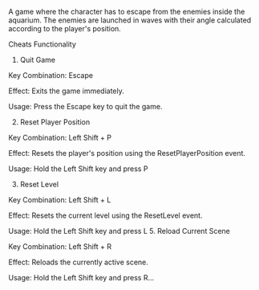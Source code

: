 A game where the character has to escape from the enemies inside the aquarium. The enemies are launched in waves with their angle calculated according to the player's position.

Cheats Functionality
1. Quit Game

Key Combination: Escape

Effect: Exits the game immediately.

Usage: Press the Escape key to quit the game.

2. Reset Player Position

Key Combination: Left Shift + P

Effect: Resets the player's position using the ResetPlayerPosition event.

Usage: Hold the Left Shift key and press P

3. Reset Level

Key Combination: Left Shift + L

Effect: Resets the current level using the ResetLevel event.

Usage: Hold the Left Shift key and press L
5. Reload Current Scene

Key Combination: Left Shift + R

Effect: Reloads the currently active scene.

Usage: Hold the Left Shift key and press R...
